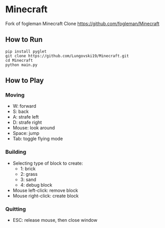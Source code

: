 # Minecraft

Fork of fogleman Minecraft Clone
https://github.com/fogleman/Minecraft

## How to Run

```shell
pip install pyglet
git clone https://github.com/Lungovski19/Minecraft.git
cd Minecraft
python main.py
```

## How to Play

### Moving

- W: forward
- S: back
- A: strafe left
- D: strafe right
- Mouse: look around
- Space: jump
- Tab: toggle flying mode

### Building

- Selecting type of block to create:
    - 1: brick
    - 2: grass
    - 3: sand
	- 4: debug block
- Mouse left-click: remove block
- Mouse right-click: create block

### Quitting

- ESC: release mouse, then close window
